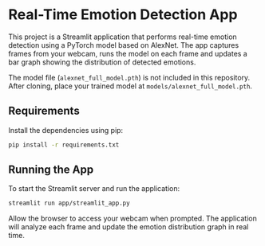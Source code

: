 # Real-Time Emotion Detection App

This project is a Streamlit application that performs real-time emotion detection using a PyTorch model based on AlexNet.
The app captures frames from your webcam, runs the model on each frame and updates a bar graph showing the distribution of detected emotions.

The model file (`alexnet_full_model.pth`) is not included in this repository.
After cloning, place your trained model at `models/alexnet_full_model.pth`.

## Requirements

Install the dependencies using pip:

```bash
pip install -r requirements.txt
```

## Running the App

To start the Streamlit server and run the application:

```bash
streamlit run app/streamlit_app.py
```

Allow the browser to access your webcam when prompted. The application will analyze each frame and update the emotion distribution graph in real time.
